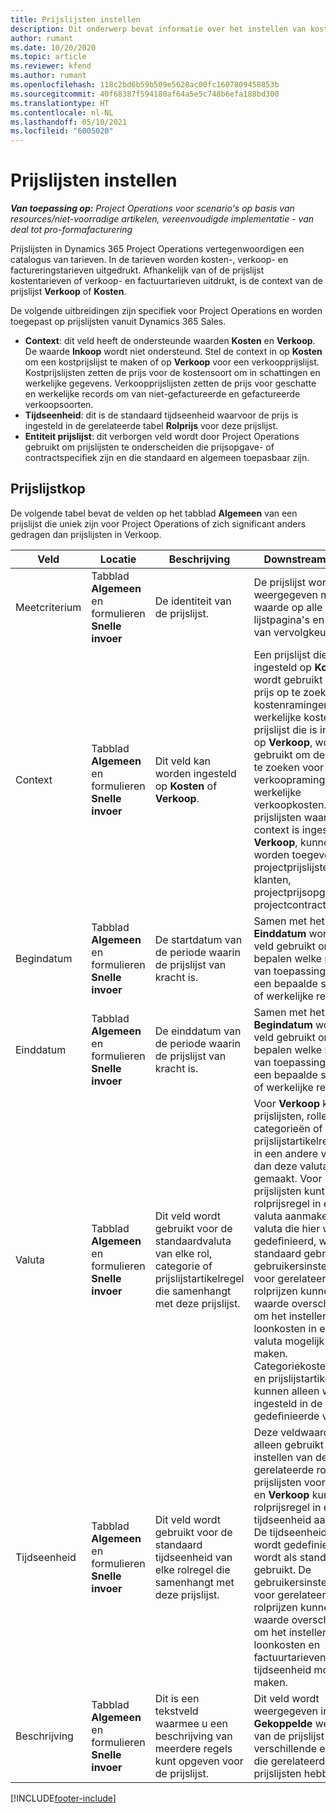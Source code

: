 ```yaml
---
title: Prijslijsten instellen
description: Dit onderwerp bevat informatie over het instellen van kostprijs- en verkoopprijslijsten.
author: rumant
ms.date: 10/20/2020
ms.topic: article
ms.reviewer: kfend
ms.author: rumant
ms.openlocfilehash: 118c2bd6b59b509e5628ac00fc1607809458853b
ms.sourcegitcommit: 40f68387f594180af64a5e5c748b6efa188bd300
ms.translationtype: HT
ms.contentlocale: nl-NL
ms.lasthandoff: 05/10/2021
ms.locfileid: "6005020"
---
```

# <a name="set-up-price-lists"></a>Prijslijsten instellen

_**Van toepassing op:** Project Operations voor scenario's op basis van resources/niet-voorradige artikelen, vereenvoudigde implementatie - van deal tot pro-formafacturering_

Prijslijsten in Dynamics 365 Project Operations vertegenwoordigen een catalogus van tarieven. In de tarieven worden kosten-, verkoop- en factureringstarieven uitgedrukt. Afhankelijk van of de prijslijst kostentarieven of verkoop- en factuurtarieven uitdrukt, is de context van de prijslijst **Verkoop** of **Kosten**.

De volgende uitbreidingen zijn specifiek voor Project Operations en worden toegepast op prijslijsten vanuit Dynamics 365 Sales.

- **Context**: dit veld heeft de ondersteunde waarden **Kosten** en **Verkoop**. De waarde **Inkoop** wordt niet ondersteund. Stel de context in op **Kosten** om een kostprijslijst te maken of op **Verkoop** voor een verkoopprijslijst. Kostprijslijsten zetten de prijs voor de kostensoort om in schattingen en werkelijke gegevens. Verkoopprijslijsten zetten de prijs voor geschatte en werkelijke records om van niet-gefactureerde en gefactureerde verkoopsoorten.
- **Tijdseenheid**: dit is de standaard tijdseenheid waarvoor de prijs is ingesteld in de gerelateerde tabel **Rolprijs** voor deze prijslijst.
- **Entiteit prijslijst**: dit verborgen veld wordt door Project Operations gebruikt om prijslijsten te onderscheiden die prijsopgave- of contractspecifiek zijn en die standaard en algemeen toepasbaar zijn.

## <a name="price-list-header"></a>Prijslijstkop

De volgende tabel bevat de velden op het tabblad **Algemeen** van een prijslijst die uniek zijn voor Project Operations of zich significant anders gedragen dan prijslijsten in Verkoop.

| Veld | Locatie | Beschrijving | Downstreamimpact |
| --- | --- | --- | --- |
| Meetcriterium | Tabblad **Algemeen** en formulieren **Snelle invoer** | De identiteit van de prijslijst. | De prijslijst wordt weergegeven met deze waarde op alle lijstpagina's en opties van vervolgkeuzelijsten.|
| Context | Tabblad **Algemeen** en formulieren **Snelle invoer** | Dit veld kan worden ingesteld op **Kosten** of **Verkoop**. | Een prijslijst die is ingesteld op **Kosten**, wordt gebruikt om de prijs op te zoeken voor kostenramingen en werkelijke kosten. Een prijslijst die is ingesteld op **Verkoop**, wordt gebruikt om de prijs op te zoeken voor verkoopramingen en werkelijke verkoopkosten. Alleen prijslijsten waarvoor de context is ingesteld op **Verkoop**, kunnen worden toegevoegd aan projectprijslijsten voor klanten, projectprijsopgaven of projectcontracten. |
| Begindatum | Tabblad **Algemeen** en formulieren **Snelle invoer** | De startdatum van de periode waarin de prijslijst van kracht is. | Samen met het veld **Einddatum** wordt dit veld gebruikt om te bepalen welke prijslijst van toepassing is op een bepaalde schatting of werkelijke regel. |
| Einddatum | Tabblad **Algemeen** en formulieren **Snelle invoer** | De einddatum van de periode waarin de prijslijst van kracht is. | Samen met het veld **Begindatum** wordt dit veld gebruikt om te bepalen welke prijslijst van toepassing is op een bepaalde schatting of werkelijke regel. |
| Valuta | Tabblad **Algemeen** en formulieren **Snelle invoer** | Dit veld wordt gebruikt voor de standaardvaluta van elke rol, categorie of prijslijstartikelregel die samenhangt met deze prijslijst. | Voor **Verkoop** kunnen prijslijsten, rollen, categorieën of prijslijstartikelregels niet in een andere valuta dan deze valuta worden gemaakt. Voor **Kost** prijslijsten kunt u een rolprijsregel in elke valuta aanmaken. De valuta die hier wordt gedefinieerd, wordt als standaard gebruikt. De gebruikersinstellingen voor gerelateerde rolprijzen kunnen deze waarde overschrijven om het instellen van loonkosten in elke valuta mogelijk te maken. Categoriekostentarieven en prijslijstartikelkosten kunnen alleen worden ingesteld in de hier gedefinieerde valuta. |
| Tijdseenheid | Tabblad **Algemeen** en formulieren **Snelle invoer** | Dit veld wordt gebruikt voor de standaard tijdseenheid van elke rolregel die samenhangt met deze prijslijst. | Deze veldwaarde wordt alleen gebruikt bij het instellen van de gerelateerde rolprijs. In prijslijsten voor **Kosten** en **Verkoop** kunt u een rolprijsregel in elke tijdseenheid aanmaken. De tijdseenheid die hier wordt gedefinieerd, wordt als standaard gebruikt. De gebruikersinstellingen voor gerelateerde rolprijzen kunnen deze waarde overschrijven om het instellen van loonkosten en factuurtarieven in elke tijdseenheid mogelijk te maken. |
| Beschrijving | Tabblad **Algemeen** en formulieren **Snelle invoer** | Dit is een tekstveld waarmee u een beschrijving van meerdere regels kunt opgeven voor de prijslijst. | Dit veld wordt weergegeven in de **Gekoppelde** weergaven van de prijslijst in verschillende entiteiten die gerelateerde prijslijsten hebben. |


[!INCLUDE[footer-include](../includes/footer-banner.md)]